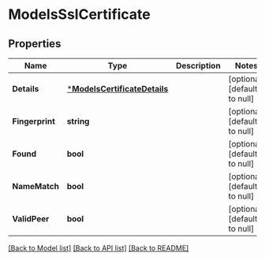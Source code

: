 # ModelsSslCertificate

## Properties
Name | Type | Description | Notes
------------ | ------------- | ------------- | -------------
**Details** | [***ModelsCertificateDetails**](models.CertificateDetails.md) |  | [optional] [default to null]
**Fingerprint** | **string** |  | [optional] [default to null]
**Found** | **bool** |  | [optional] [default to null]
**NameMatch** | **bool** |  | [optional] [default to null]
**ValidPeer** | **bool** |  | [optional] [default to null]

[[Back to Model list]](../README.md#documentation-for-models) [[Back to API list]](../README.md#documentation-for-api-endpoints) [[Back to README]](../README.md)


